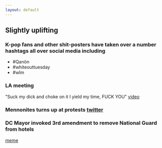 ```yaml
---
layout: default
---
```


## Slightly uplifting

### K-pop fans and other shit-posters have taken over a number hashtags all over social media including
* #Qanön
* #whiteouttuesday
* #wlm 

### LA meeting

"Suck my dick and choke on it I yield my time, FUCK YOU" [video](https://twitter.com/parag0ntildeath/status/1268051232100401153?s=20)

### Mennonites turns up at protests [twitter](https://twitter.com/Rachels_Ratchet/status/1266758062020292609?s=20)

### DC Mayor invoked 3rd amendment to remove National Guard from hotels
[meme](https://twitter.com/SchrafftVortex/status/1268796670164250626?s=20)

